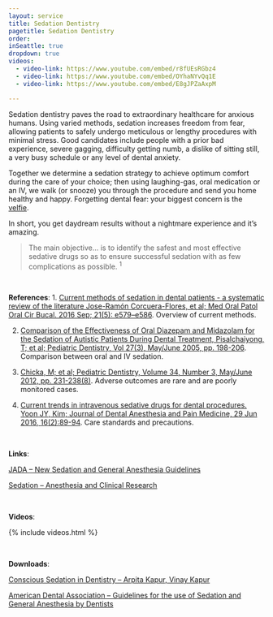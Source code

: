 ```yaml
---
layout: service
title: Sedation Dentistry
pagetitle: Sedation Dentistry
order:
inSeattle: true
dropdown: true
videos:
  - video-link: https://www.youtube.com/embed/r8fUEsRGbz4
  - video-link: https://www.youtube.com/embed/OYhaNYvQq1E
  - video-link: https://www.youtube.com/embed/E8gJPZaAxpM

---
```

Sedation dentistry paves the road to extraordinary healthcare for anxious humans. Using varied methods, sedation increases freedom from fear, allowing patients to safely undergo meticulous or lengthy procedures with minimal stress. Good candidates include people with a prior bad experience, severe gagging, difficulty getting numb, a dislike of sitting still, a very busy schedule or any level of dental anxiety.


Together we determine a sedation strategy to achieve optimum comfort during the care of your choice; then using laughing-gas, oral medication or an IV, we walk (or snooze) you through the procedure and send you home healthy and happy. Forgetting dental fear: your biggest concern is the [velfie](https://www.merriam-webster.com/words-at-play/velfie-meaning-words-were-watching). 


In short, you get daydream results without a nightmare experience and it’s amazing.


> The main objective… is to identify the safest and most effective sedative drugs so as to ensure successful sedation with as few complications as possible. <sup>1</sup>

<br/>

__References__:
1. 
[Current methods of sedation in dental patients - a systematic review of the literature Jose-Ramón Corcuera-Flores, et al; Med Oral Patol Oral Cir Bucal. 2016 Sep; 21(5): e579–e586](https://www.ncbi.nlm.nih.gov/pmc/articles/PMC5005095/). Overview of current methods.

2. [Comparison of the Effectiveness of Oral Diazepam and Midazolam for the Sedation of Autistic Patients During Dental Treatment, Pisalchaiyong, T; et al; Pediatric Dentistry, Vol 27(3), May/June 2005, pp. 198-206](https://www.ingentaconnect.com/content/aapd/pd/2005/00000027/00000003/art00004). Comparison between oral and IV sedation.

3. [Chicka, M; et al; Pediatric Dentistry, Volume 34, Number 3, May/June 2012, pp. 231-238(8)](https://www.ncbi.nlm.nih.gov/pubmed/22795157). Adverse outcomes are rare and are poorly monitored cases.

4. [Current trends in intravenous sedative drugs for dental procedures. Yoon JY, Kim; Journal of Dental Anesthesia and Pain Medicine, 29 Jun 2016, 16(2):89-94](https://europepmc.org/article/PMC/5564087). Care standards and precautions.

<br/>

__Links__:

[JADA – New Sedation and General Anesthesia Guidelines](https://jada.ada.org/article/S0002-8177(17)30034-X/fulltext)

[Sedation – Anesthesia and Clinical Research](https://www.longdom.org/scholarly/sedation-journals-articles-ppts-list-4072.html)

<br/>

__Videos__:

{% include videos.html %}

<br/>

__Downloads__:

[Conscious Sedation in Dentistry – Arpita Kapur, Vinay Kapur](https://www.researchgate.net/publication/329918988_Conscious_Sedation_in_Dentistry/fulltext/5c2c2652a6fdccfc7076fdb6/Conscious-Sedation-in-Dentistry.pdf?_sg%5B0%5D=rWmaZiSJR3rs2n0RB8_DCDZfjiANzKkYBSmzy6BQYSvkBPlMoqRjvFAComA7FTQkr1pk3GSzp4xfNwwvy0yxQA.ZblI08QHDlvMBq8e3bgcclA1TnxZmdDUBFiKWgM5JBWZE8sBQlMaTeKEyzT44fNofRyK4gEyX8syjWwuxa5pUw&_sg%5B1%5D=EkNngqJvUW_gCpoOW66RceDih5n-UtMCEKtSUsJFx7HOXdgAeF9Uh6yiiqISKszAoKYvKgWilfPYQZ-WvDXKkcQp3EmVyhfe9y4EqhLPbWND.ZblI08QHDlvMBq8e3bgcclA1TnxZmdDUBFiKWgM5JBWZE8sBQlMaTeKEyzT44fNofRyK4gEyX8syjWwuxa5pUw&_iepl=)

[American Dental Association – Guidelines for the use of Sedation and General Anesthesia by Dentists](http://www.ada.org/~/media/ADA/Education%20and%20Careers/Files/anesthesia_use_guidelines.pdf)
